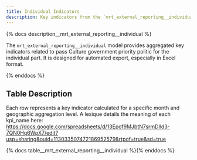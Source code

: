 ```yaml
---
title: Individual Indicators
description: Key indicators from the `mrt_external_reporting__individual` model.
---
```


{% docs description__mrt_external_reporting__individual %}

The `mrt_external_reporting__individual` model provides aggregated key indicators related to pass Culture government priority politic for the individual part.
It is designed for automated export, especially in Excel format.

{% enddocs %}

## Table Description

Each row represents a key indicator calculated for a specific month and geographic aggregation level.
A lexique details the meaning of each kpi_name here: https://docs.google.com/spreadsheets/d/13Epof9MJbtN7srmDIld3-7QN0Hq6WpX7/edit?usp=sharing&ouid=113033507472186952579&rtpof=true&sd=true

{% docs table__mrt_external_reporting__individual %}{% enddocs %}
